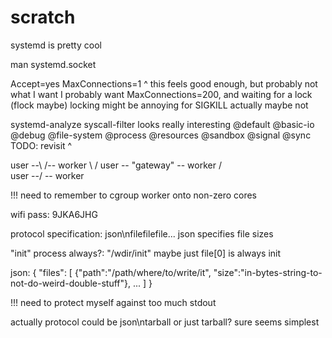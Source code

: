 # scratch

systemd is pretty cool

man systemd.socket

Accept=yes
MaxConnections=1
^ this feels good enough, but probably not what I want
I probably want MaxConnections=200, and waiting for a lock (flock maybe)
locking might be annoying for SIGKILL
actually maybe not

systemd-analyze syscall-filter looks really interesting
@default
@basic-io
@debug
@file-system
@process
@resources
@sandbox
@signal
@sync
TODO: revisit ^


user --\         /-- worker
        \       /
user -- "gateway" -- worker
        /       \
user --/         \-- worker


!!! need to remember to cgroup worker onto non-zero cores


wifi pass: 9JKA6JHG



protocol specification:
json\nfilefilefile...
json specifies file sizes

"init" process always?: "/wdir/init"
maybe just file[0] is always init

json:
{
  "files": [
    {"path":"/path/where/to/write/it", "size":"in-bytes-string-to-not-do-weird-double-stuff"},
    ...
  ]
}

!!! need to protect myself against too much stdout


actually protocol could be json\ntarball
or just tarball?
sure seems simplest
